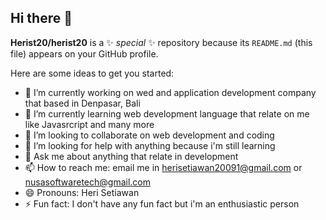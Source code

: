 ## Hi there 👋


**Herist20/herist20** is a ✨ _special_ ✨ repository because its `README.md` (this file) appears on your GitHub profile.

Here are some ideas to get you started:

- 🔭 I’m currently working on wed and application development company that based in Denpasar, Bali
- 🌱 I’m currently learning web development language that relate on me like Javasrcript and many more
- 👯 I’m looking to collaborate on web development and coding
- 🤔 I’m looking for help with anything because i'm still learning
- 💬 Ask me about anything that relate in development
- 📫 How to reach me: email me in herisetiawan20091@gmail.com or nusasoftwaretech@gmail.com
- 😄 Pronouns: Heri Setiawan
- ⚡ Fun fact: I don't have any fun fact but i'm an enthusiastic person

